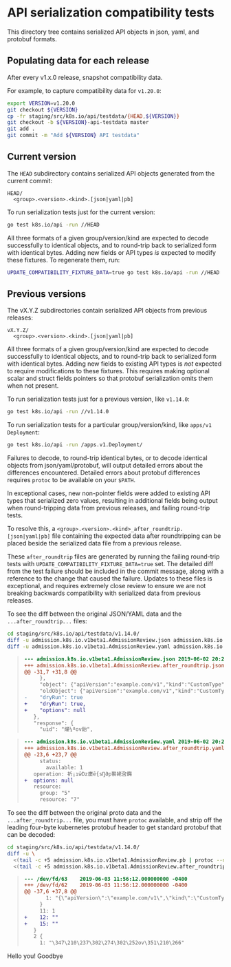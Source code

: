 # API serialization compatibility tests

This directory tree contains serialized API objects in json, yaml, and protobuf formats.

## Populating data for each release

After every v1.x.0 release, snapshot compatibility data.

For example, to capture compatibility data for `v1.20.0`:

```sh
export VERSION=v1.20.0
git checkout ${VERSION}
cp -fr staging/src/k8s.io/api/testdata/{HEAD,${VERSION}}
git checkout -b ${VERSION}-api-testdata master
git add .
git commit -m "Add ${VERSION} API testdata"
```

## Current version

The `HEAD` subdirectory contains serialized API objects generated from the current commit:

```
HEAD/
  <group>.<version>.<kind>.[json|yaml|pb]
```

To run serialization tests just for the current version:

```sh
go test k8s.io/api -run //HEAD
```

All three formats of a given group/version/kind are expected to decode successfully to identical objects,
and to round-trip back to serialized form with identical bytes.
Adding new fields or API types *is* expected to modify these fixtures. To regenerate them, run:

```sh
UPDATE_COMPATIBILITY_FIXTURE_DATA=true go test k8s.io/api -run //HEAD
```

## Previous versions

The vX.Y.Z subdirectories contain serialized API objects from previous releases:

```
vX.Y.Z/
  <group>.<version>.<kind>.[json|yaml|pb]
```

All three formats of a given group/version/kind are expected to decode successfully to identical objects,
and to round-trip back to serialized form with identical bytes.
Adding new fields to existing API types is *not* expected to require modifications to these fixtures.
This requires making optional scalar and struct fields pointers so that protobuf serialization omits them when not present.

To run serialization tests just for a previous version, like `v1.14.0`:

```sh
go test k8s.io/api -run //v1.14.0
```

To run serialization tests for a particular group/version/kind, like `apps/v1` `Deployment`:
```sh
go test k8s.io/api -run /apps.v1.Deployment/
```

Failures to decode, to round-trip identical bytes, or to decode identical objects from json/yaml/protobuf,
will output detailed errors about the differences encountered. Detailed errors about protobuf differences
requires `protoc` to be available on your `$PATH`.

In exceptional cases, new non-pointer fields were added to existing API types that serialized zero values,
resulting in additional fields being output when round-tripping data from previous releases, and failing round-trip tests.

To resolve this, a `<group>.<version>.<kind>_after_roundtrip.[json|yaml|pb]` file containing the 
expected data after roundtripping can be placed beside the serialized data file from a previous release.

These `after_roundtrip` files are generated by running the failing round-trip tests with `UPDATE_COMPATIBILITY_FIXTURE_DATA=true` set.
The detailed diff from the test failure should be included in the commit message, along with a reference
to the change that caused the failure. Updates to these files is exceptional, and requires extremely close review
to ensure we are not breaking backwards compatibility with serialized data from previous releases.

To see the diff between the original JSON/YAML data and the `...after_roundtrip...` files:

```sh
cd staging/src/k8s.io/api/testdata/v1.14.0/
diff -u admission.k8s.io.v1beta1.AdmissionReview.json admission.k8s.io.v1beta1.AdmissionReview.after_roundtrip.json
diff -u admission.k8s.io.v1beta1.AdmissionReview.yaml admission.k8s.io.v1beta1.AdmissionReview.after_roundtrip.yaml
```

> ```diff
> --- admission.k8s.io.v1beta1.AdmissionReview.json	2019-06-02 20:21:03.000000000 -0400
> +++ admission.k8s.io.v1beta1.AdmissionReview.after_roundtrip.json	2019-06-02 20:21:03.000000000 -0400
> @@ -31,7 +31,8 @@
>      },
>      "object": {"apiVersion":"example.com/v1","kind":"CustomType","spec":{"replicas":1},"status":{"available":1}},
>      "oldObject": {"apiVersion":"example.com/v1","kind":"CustomType","spec":{"replicas":1},"status":{"available":1}},
> -    "dryRun": true
> +    "dryRun": true,
> +    "options": null
>    },
>    "response": {
>      "uid": "爟¼ªov鈶",
> ```

> ```diff
> --- admission.k8s.io.v1beta1.AdmissionReview.yaml	2019-06-02 20:21:03.000000000 -0400
> +++ admission.k8s.io.v1beta1.AdmissionReview.after_roundtrip.yaml	2019-06-02 20:21:03.000000000 -0400
> @@ -23,6 +23,7 @@
>      status:
>        available: 1
>    operation: 祈¡ıŵDz廔ȇ{sŊƏp饏姥呄鐊
> +  options: null
>    resource:
>      group: "5"
>      resource: "7"
> ```

To see the diff between the original proto data and the `...after_roundtrip...` file, you must have `protoc` available,
and strip off the leading four-byte kubernetes protobuf header to get standard protobuf that can be decoded:

```sh
cd staging/src/k8s.io/api/testdata/v1.14.0/
diff -u \
  <(tail -c +5 admission.k8s.io.v1beta1.AdmissionReview.pb | protoc --decode_raw) \
  <(tail -c +5 admission.k8s.io.v1beta1.AdmissionReview.after_roundtrip.pb | protoc --decode_raw)
```

> ```diff
> --- /dev/fd/63	2019-06-03 11:56:12.000000000 -0400
> +++ /dev/fd/62	2019-06-03 11:56:12.000000000 -0400
> @@ -37,6 +37,8 @@
>        1: "{\"apiVersion\":\"example.com/v1\",\"kind\":\"CustomType\",\"spec\":{\"replicas\":1},\"status\":{\"available\":1}}"
>      }
>      11: 1
> +    12: ""
> +    15: ""
>    }
>    2 {
>      1: "\347\210\237\302\274\302\252ov\351\210\266"
> ```
Hello you!
Goodbye

